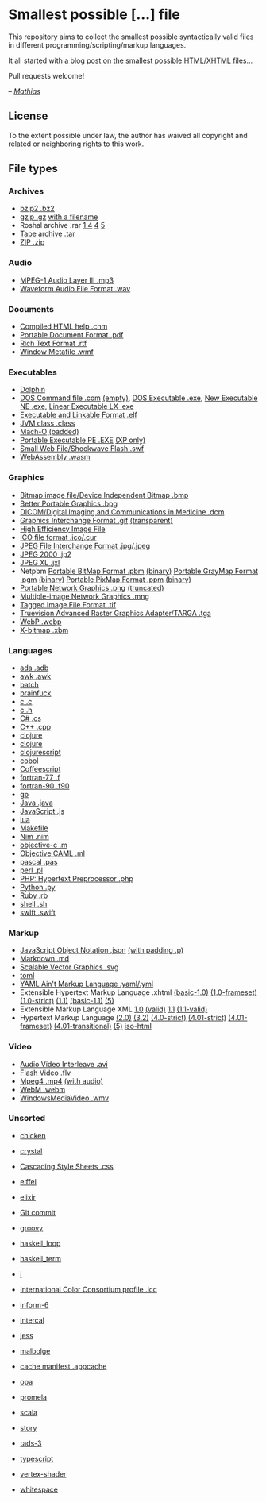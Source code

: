 # Smallest possible […] file

This repository aims to collect the smallest possible syntactically valid files in different programming/scripting/markup languages.

It all started with [a blog post on the smallest possible HTML/XHTML files](https://mathiasbynens.be/notes/minimal-html)…

Pull requests welcome!

_– [Mathias](https://mathiasbynens.be/)_

## License

To the extent possible under law, the author has waived all copyright and related or neighboring rights to this work.

## File types

### Archives
- [bzip2 .bz2](BZip2.bz2)
- [gzip .gz](gzip.gz) [with a filename](gzip-name.gz)
- Roshal archive .rar [1.4](rar14.rar) [4](rar4.rar) [5](rar5.rar)
- [Tape archive .tar](tar.tar)
- [ZIP .zip](zip.zip)

### Audio
- [MPEG-1 Audio Layer III .mp3](mp3.mp3)
- [Waveform Audio File Format .wav](wav.wav)

### Documents
- [Compiled HTML help .chm](compiledhtml.chm)
- [Portable Document Format .pdf](pdf.pdf)
- [Rich Text Format .rtf](rtf.rtf)
- [Window Metafile .wmf](WindowsMetafile.wmf)

### Executables
- [Dolphin](dolphin.dol)
- [DOS Command file .com](doscommand.com) [(empty)](doscommand-empty.com), [DOS Executable .exe](dosexecutable.exe), [New Executable NE .exe](newexecutable.exe), [Linear Executable LX .exe](linearexecutable.exe)
- [Executable and Linkable Format .elf](elf.o)
- [JVM class .class](java-class.class)
- [Mach-O](macho-ml) [(padded)](macho)
- [Portable Executable PE .EXE](portableexecutable.exe) [(XP only)](portableexecutable-xp.exe)
- [Small Web File/Shockwave Flash .swf](flash.swf)
- [WebAssembly .wasm](webassembly.wasm)

### Graphics
- [Bitmap image file/Device Independent Bitmap .bmp](bmp.bmp)
- [Better Portable Graphics .bpg](bpg.bpg)
- [DICOM/Digital Imaging and Communications in Medicine .dcm](dicom.dcm)
- [Graphics Interchange Format .gif](gif.gif) [(transparent)](gif-transparent.gif)
- [High Efficiency Image File](heic.heif)
- [ICO file format .ico/.cur](ico.ico)
- [JPEG File Interchange Format .jpg/.jpeg](jpeg.jpg)
- [JPEG 2000 .jp2](jpeg2.jp2)
- [JPEG XL .jxl](jxl.jxl)
- Netpbm [Portable BitMap Format .pbm](pbm.pbm) [(binary)](pbmb.pbm) [Portable GrayMap Format .pgm](pgm.pgm) [(binary)](pgmb.pgm) [Portable PixMap Format .ppm](ppm.ppm) [(binary)](ppmb.ppm)
- [Portable Network Graphics .png](png-transparent.png) [(truncated)](png-truncated.png)
- [Multiple-image Network Graphics .mng](mng.mng)
- [Tagged Image File Format .tif](tiff.tif)
- [Truevision Advanced Raster Graphics Adapter/TARGA .tga](targa.tga)
- [WebP .webp](webp.webp)
- [X-bitmap .xbm](x-bitmap.xbm)

### Languages
- [ada .adb](ada.adb)
- [awk .awk](awk.awk)
- [batch](batch.bat)
- [brainfuck](brainfuck.bf)
- [c .c](c.c)
- [c .h](c.h)
- [C# .cs](csharp.cs)
- [C++ .cpp](cpp.cpp)
- [clojure](clojure.clj)
- [clojure](clojure.cljc)
- [clojurescript](clojurescript.cljs)
- [cobol](cobol.cob)
- [Coffeescript](coffeescript.coffee)
- [fortran-77 .f](fortran-77.f)
- [fortran-90 .f90](fortran-90.f90)
- [go](go.go)
- [Java .java](java.java)
- [JavaScript .js](javascript.js)
- [lua](lua.lua)
- [Makefile](Makefile)
- [Nim .nim](nim.nim)
- [objective-c .m](objective-c.m)
- [Objective CAML .ml](ocaml.ml)
- [pascal .pas](pascal.pas)
- [perl .pl](perl.pl)
- [PHP: Hypertext Preprocessor .php](php.php)
- [Python .py](python.py)
- [Ruby .rb](ruby.rb)
- [shell .sh](shell.sh)
- [swift .swift](swift.swift)

### Markup
- [JavaScript Object Notation .json](json.json) [(with padding .p)](json-p.jsonp)
- [Markdown .md](markdown.md)
- [Scalable Vector Graphics .svg](svg.svg)
- [toml](toml.toml)
- [YAML Ain't Markup Language .yaml/.yml](yaml.yml)
- Extensible Hypertext Markup Language .xhtml [(basic-1.0)](xhtml-basic-1.0.xhtml) [(1.0-frameset)](xhtml-1.0-frameset.html) [(1.0-strict)](xhtml-1.0-strict.xhtml) [(1.1)](xhtml-1.1.xhtml) [(basic-1.1)](xhtml-basic-1.1.xhtml) [(5)](xhtml5.xhtml)
- Extensible Markup Language XML [1.0](xml-1.0.xml) [(valid)](xml-1.0-valid.xml) [1.1](xml-1.1.xml) [(1.1-valid)](xml-1.1-valid.xml)
- Hypertext Markup Language [(2.0)](html-2.0.html) [(3.2)](html-3.2.html) [(4.0-strict)](html-4.0-strict.html) [(4.01-strict)](html-4.01-strict.html) [(4.01-frameset)](html-4.01-frameset.html) [(4.01-transitional)](html-4.01-transitional.html) [(5)](html5.html) [iso-html](iso-html.html)

### Video
- [Audio Video Interleave .avi](AudioVideoInterleave.avi)
- [Flash Video .flv](FlashVideo.flv)
- [Mpeg4 .mp4](Mpeg4.mp4) [(with audio)](mp4-with-audio.mp4)
- [WebM .webm](webm.webm)
- [WindowsMediaVideo .wmv](WindowsMediaVideo.wmv)

### Unsorted

- [chicken](chicken.chicken)
- [crystal](crystal.cr)
- [Cascading Style Sheets .css](css.css)
- [eiffel](eiffel.e)
- [elixir](elixir.ex)
- [Git commit](https://github.com/mathiasbynens/small/commit/63a7f20c7b442c21bd9b6d4a80fdbea77e59dc6b)
- [groovy](groovy.groovy)
- [haskell_loop](haskell_loop.hs)
- [haskell_term](haskell_term.hs)
- [i](i.i7x)
- [International Color Consortium profile .icc](icc.icc)
- [inform-6](inform-6.inf)
- [intercal](intercal.i)

- [jess](jess.clp)

- [malbolge](malbolge.malbolge)
- [cache manifest .appcache](manifest.appcache)
- [opa](opa.opa)

- [promela](promela.pml)
- [scala](scala.scala)
- [story](story.ni)
- [tads-3](tads-3.t)
- [typescript](typescript.ts)
- [vertex-shader](vertex-shader.vs)
- [whitespace](whitespace.ws)
